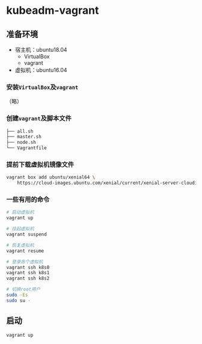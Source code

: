 # kubeadm-vagrant

## 准备环境

- 宿主机：ubuntu18.04
  - VirtualBox
  - vagrant
- 虚拟机：ubuntu16.04

### 安装`VirtualBox`及`vagrant`

（略）

### 创建`vagrant`及脚本文件

```sh
├── all.sh
├── master.sh
├── node.sh
└── Vagrantfile
```

### 提前下载虚拟机镜像文件

```sh
vagrant box add ubuntu/xenial64 \
    https://cloud-images.ubuntu.com/xenial/current/xenial-server-cloudimg-amd64-vagrant.box
```

### 一些有用的命令

```sh
# 启动虚拟机
vagrant up

# 挂起虚拟机
vagrant suspend

# 恢复虚拟机
vagrant resume

# 登录各个虚拟机
vagrant ssh k8s0
vagrant ssh k8s1
vagrant ssh k8s2

# 切换root用户
sudo -Es
sudo su -
```

## 启动

```sh
vagrant up
```